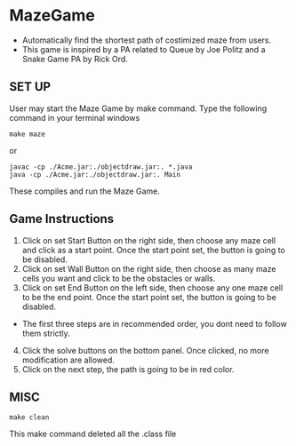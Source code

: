 # MazeGame
* Automatically find the shortest path of costimized maze from users.
* This game is inspired by a PA related to Queue by Joe Politz and a Snake Game PA by Rick Ord.

## SET UP
User may start the Maze Game by make command. Type the following command in your terminal windows<br>
```
make maze
```
or
```
javac -cp ./Acme.jar:./objectdraw.jar:. *.java
java -cp ./Acme.jar:./objectdraw.jar:. Main
```
These compiles and run the Maze Game.

## Game Instructions
1. Click on set Start Button on the right side, then choose any maze cell and click as a start point. Once the start point set, the button is going to be disabled.
2. Click on set Wall Button on the right side, then choose as many maze cells you want and click to be the obstacles or walls. 
3. Click on set End Button on the left side, then choose any one maze cell to be the end point. Once the start point set, the button is going to be disabled.
* The first three steps are in recommended order, you dont need to follow them strictly.
4. Click the solve buttons on the bottom panel. Once clicked, no more modification are allowed.
5. Click on the next step, the path is going to be in red color.

## MISC
```
make clean
```
This make command deleted all the .class file
